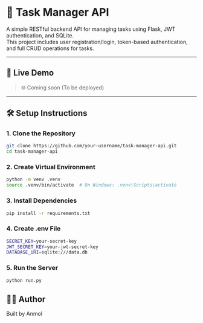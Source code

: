 # 📝 Task Manager API

A simple RESTful backend API for managing tasks using Flask, JWT authentication, and SQLite.  
This project includes user registration/login, token-based authentication, and full CRUD operations for tasks.

---

## 🚀 Live Demo

> 🌐 Coming soon (To be deployed)

---

## 🛠️ Setup Instructions

### 1. Clone the Repository

```bash
git clone https://github.com/your-username/task-manager-api.git
cd task-manager-api
```

### 2. Create Virtual Environment
```bash
python -m venv .venv
source .venv/bin/activate  # On Windows: .venv\Scripts\activate
```

### 3. Install Dependencies
```bash
pip install -r requirements.txt
```

### 4. Create .env File
```bash
SECRET_KEY=your-secret-key
JWT_SECRET_KEY=your-jwt-secret-key
DATABASE_URI=sqlite:///data.db
```

### 5. Run the Server
```bash
python run.py
```

## 👨‍💻 Author
Built by Anmol